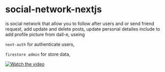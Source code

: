 # social-network-nextjs
is social network that allow you to follow after users and or send friend request,
add update and delete posts,
update personal detailes include to add profile picture from dall-e,
useing

`next-auth` for authenticate users,

`firestore admin` for store data,

[![Watch the video](https://drive.google.com/uc?export=view&id=1ABgCiIG93ABm9wUa9uRnjG8e--ylV0mq)](https://drive.google.com/file/d/1ABgCiIG93ABm9wUa9uRnjG8e--ylV0mq/view?usp=sharing)
